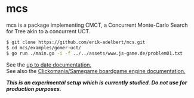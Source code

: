 # mcs
mcs is a package implementing CMCT, a Concurrent Monte-Carlo Search for Tree akin to a concurrent UCT.

```bash 
$ git clone https://github.com/erik-adelbert/mcs.git
$ cd mcs/examples/gomer-uct/
$ go run ./main.go -i -f ../../assets/www.js-game.de/problem01.txt
```

See the [up to date documentation.](https://godoc.org/github.com/erik-adelbert/mcs/pkg/mcs)\
See also the [Clickomania/Samegame boardgame engine documentation.](godoc.org/github.com/erik-adelbert/mcs/pkg/game)

**_This is an experimental setup which is currently studied. Do not use for production purposes._**
